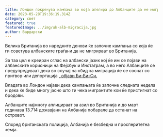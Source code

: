 ```yaml
---
title: Лондон покренува кампања во која апелира до Албанците да не мигрираат кај нив
date: 2023-05-28T19:36:19.314Z
category: свет
featured: true
featuredImage: ../img/uk-alb-migracija.jpg
author: Вардарски
---
```

<!--StartFragment-->

Велика Британија во наредните денови ќе започне кампања со која ќе ги советува албанските граѓани да не мигрираат во Британија.



<!--EndFragment--><!--StartFragment-->

За таа цел е креиран оглас на албански јазик кој ќе им се појави на албанските корисници на Фејсбук и Инстаграм, а во него Албанците се предупредуваат дека во случај на обид за миграција ќе се соочат со притвор или депортација ,[ објави Би-Би-Си.](https://www.bbc.com/news/uk-65735660)

Владата во Лондон најави дека кампањата ќе започне следната недела и дека ќе биде многу јасно што ги чека мигрантите кои ќе пристигнат со бродови.

Албанците најмногу аплицираат за азил во Британија и до март годинава 13.714 државјани на Албанија побарале да останат на островот.

Според британската полиција, Албанија е безбедна и просперитетна земја.

<!--EndFragment-->